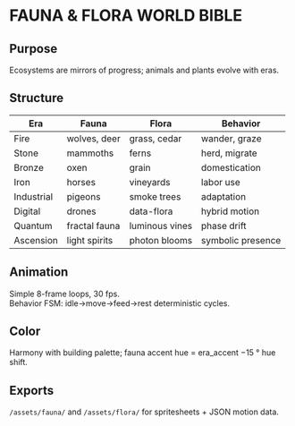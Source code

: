 # FAUNA & FLORA WORLD BIBLE

## Purpose
Ecosystems are mirrors of progress; animals and plants evolve with eras.

## Structure
| Era | Fauna | Flora | Behavior |
|------|--------|--------|-----------|
| Fire | wolves, deer | grass, cedar | wander, graze |
| Stone | mammoths | ferns | herd, migrate |
| Bronze | oxen | grain | domestication |
| Iron | horses | vineyards | labor use |
| Industrial | pigeons | smoke trees | adaptation |
| Digital | drones | data-flora | hybrid motion |
| Quantum | fractal fauna | luminous vines | phase drift |
| Ascension | light spirits | photon blooms | symbolic presence |

## Animation
Simple 8-frame loops, 30 fps.  
Behavior FSM: idle→move→feed→rest deterministic cycles.

## Color
Harmony with building palette; fauna accent hue = era_accent −15 ° hue shift.

## Exports
`/assets/fauna/` and `/assets/flora/` for spritesheets + JSON motion data.
